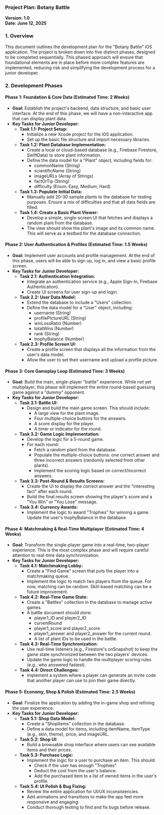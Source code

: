 ### **Project Plan: Botany Battle**

**Version: 1.0**  
**Date: June 12, 2025**

### **1\. Overview**

This document outlines the development plan for the "Botany Battle" iOS application. The project is broken down into five distinct phases, designed to be completed sequentially. This phased approach will ensure that foundational elements are in place before more complex features are implemented, reducing risk and simplifying the development process for a junior developer.

### **2\. Development Phases**

#### **Phase 1: Foundation & Core Data (Estimated Time: 2 Weeks)**

* **Goal:** Establish the project's backend, data structure, and basic user interface. At the end of this phase, we will have a non-interactive app that can display plant data.  
* **Key Tasks for Junior Developer:**  
  * **Task 1.1: Project Setup:**  
    * Initialize a new Xcode project for the iOS application.  
    * Set up the basic file structure and import necessary libraries.  
  * **Task 1.2: Plant Database Implementation:**  
    * Create a local or cloud-based database (e.g., Firebase Firestore, SwiftData) to store plant information.  
    * Define the data model for a "Plant" object, including fields for:  
      * commonName (String)  
      * scientificName (String)  
      * imageURLs (Array of Strings)  
      * factOrTip (String)  
      * difficulty (Enum: Easy, Medium, Hard)  
  * **Task 1.3: Populate Initial Data:**  
    * Manually add 20-30 sample plants to the database for testing purposes. Ensure a mix of difficulties and that all data fields are filled.  
  * **Task 1.4: Create a Basic Plant Viewer:**  
    * Develop a simple, single-screen UI that fetches and displays a random plant from the database.  
    * The view should show the plant's image and its common name. This will serve as a testbed for the database connection.

#### **Phase 2: User Authentication & Profiles (Estimated Time: 1.5 Weeks)**

* **Goal:** Implement user accounts and profile management. At the end of this phase, users will be able to sign up, log in, and view a basic profile screen.  
* **Key Tasks for Junior Developer:**  
  * **Task 2.1: Authentication Integration:**  
    * Integrate an authentication service (e.g., Apple Sign-In, Firebase Authentication).  
    * Create UI screens for user sign-up and login.  
  * **Task 2.2: User Data Model:**  
    * Extend the database to include a "Users" collection.  
    * Define the data model for a "User" object, including:  
      * username (String)  
      * profilePictureURL (String)  
      * winLossRatio (Number)  
      * totalWins (Number)  
      * rank (String)  
      * trophyBalance (Number)  
  * **Task 2.3: Profile Screen UI:**  
    * Create a profile screen that displays all the information from the user's data model.  
    * Allow the user to set their username and upload a profile picture.

#### **Phase 3: Core Gameplay Loop (Estimated Time: 3 Weeks)**

* **Goal:** Build the main, single-player "battle" experience. While not yet multiplayer, this phase will implement the entire round-based guessing game against a "dummy" opponent.  
* **Key Tasks for Junior Developer:**  
  * **Task 3.1: Battle UI:**  
    * Design and build the main game screen. This should include:  
      * A large view for the plant image.  
      * Four multiple-choice buttons for the answers.  
      * A score display for the player.  
      * A timer or indicator for the round.  
  * **Task 3.2: Game Logic Implementation:**  
    * Develop the logic for a 5-round game.  
    * For each round:  
      * Fetch a random plant from the database.  
      * Populate the multiple-choice buttons: one correct answer and three incorrect answers (randomly selected from other plants).  
      * Implement the scoring logic based on correct/incorrect answers.  
  * **Task 3.3: Post-Round & Results Screens:**  
    * Create the UI to display the correct answer and the "interesting fact" after each round.  
    * Build the final results screen showing the player's score and a "You Win" or "You Lose" message.  
  * **Task 3.4: Currency Awards:**  
    * Implement the logic to award "Trophies" for winning a game. Update the user's trophyBalance in the database.

#### **Phase 4: Matchmaking & Real-Time Multiplayer (Estimated Time: 4 Weeks)**

* **Goal:** Transform the single-player game into a real-time, two-player experience. This is the most complex phase and will require careful attention to real-time data synchronization.  
* **Key Tasks for Junior Developer:**  
  * **Task 4.1: Matchmaking Lobby:**  
    * Create a "Find Game" screen that puts the player into a matchmaking queue.  
    * Implement the logic to match two players from the queue. For now, matching can be random. Skill-based matching can be a future improvement.  
  * **Task 4.2: Real-Time Game State:**  
    * Create a "Battles" collection in the database to manage active games.  
    * A battle document should store:  
      * player1\_ID and player2\_ID  
      * currentRound  
      * player1\_score and player2\_score  
      * player1\_answer and player2\_answer for the current round.  
      * A list of plant IDs to be used in the battle.  
  * **Task 4.3: Real-Time Synchronization:**  
    * Use real-time listeners (e.g., Firestore's onSnapshot) to keep the game state synchronized between the two players' devices.  
    * Update the game logic to handle the multiplayer scoring rules (e.g., who answered fastest).  
  * **Task 4.4: Direct Challenges:**  
    * Implement a system where a player can generate an invite code that another player can use to join their game directly.

#### **Phase 5: Economy, Shop & Polish (Estimated Time: 2.5 Weeks)**

* **Goal:** Finalize the application by adding the in-game shop and refining the user experience.  
* **Key Tasks for Junior Developer:**  
  * **Task 5.1: Shop Data Model:**  
    * Create a "ShopItems" collection in the database.  
    * Define a data model for items, including itemName, itemType (e.g., skin, theme), price, and imageURL.  
  * **Task 5.2: Shop UI:**  
    * Build a browsable shop interface where users can see available items and their prices.  
  * **Task 5.3: Purchase Logic:**  
    * Implement the logic for a user to purchase an item. This should:  
      * Check if the user has enough "Trophies".  
      * Deduct the cost from the user's balance.  
      * Add the purchased item to a list of owned items in the user's profile.  
  * **Task 5.4: UI Polish & Bug Fixing:**  
    * Review the entire application for UI/UX inconsistencies.  
    * Add animations and transitions to make the app feel more responsive and engaging.  
    * Conduct thorough testing to find and fix bugs before release.